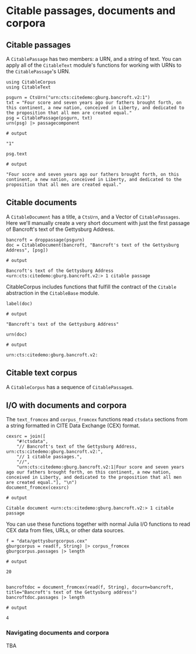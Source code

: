 # Citable passages, documents and corpora


## Citable passages

A `CitablePassage` has two members: a URN, and a string of text.  You can apply all of the `CitableText` module's functions for working with URNs to the `CitablePassage`'s URN.


```jldoctest corpus
using CitableCorpus
using CitableText

psgurn = CtsUrn("urn:cts:citedemo:gburg.bancroft.v2:1")
txt = "Four score and seven years ago our fathers brought forth, on this continent, a new nation, conceived in Liberty, and dedicated to the proposition that all men are created equal."
psg = CitablePassage(psgurn, txt)
urn(psg) |> passagecomponent

# output

"1"
```


```jldoctest corpus
psg.text

# output

"Four score and seven years ago our fathers brought forth, on this continent, a new nation, conceived in Liberty, and dedicated to the proposition that all men are created equal."
```

## Citable documents

A `CitableDocument` has a title, a `CtsUrn`, and a Vector of `CitablePassages`.  Here we'll manually create a very short document with just the first passage of Bancroft's text of the Gettysburg Address.

```jldoctest corpus
bancroft = droppassage(psgurn)
doc = CitableDocument(bancroft, "Bancroft's text of the Gettysburg Address", [psg])

# output

Bancroft's text of the Gettysburg Address <urn:cts:citedemo:gburg.bancroft.v2:> 1 citable passage
```

CitableCorpus includes functions that fulfill the contract of the `Citable` abstraction in the `CitableBase` module. 

```jldoctest corpus
label(doc)

# output

"Bancroft's text of the Gettysburg Address"
```

```jldoctest corpus
urn(doc)

# output

urn:cts:citedemo:gburg.bancroft.v2:
```

## Citable text corpus

A `CitableCorpus` has a sequence of `CitablePassage`s. 


## I/O with documents and corpora

The `text_fromcex` and `corpus_fromcex` functions read `ctsdata` sections from a string formatted in CITE Data Exchange (CEX) format.

```jldoctest corpus
cexsrc = join([
    "#!ctsdata",
    "// Bancroft's text of the Gettysburg Address, urn:cts:citedemo:gburg.bancroft.v2:",
    "// 1 citable passages.",
    "//",
    "urn:cts:citedemo:gburg.bancroft.v2:1|Four score and seven years ago our fathers brought forth, on this continent, a new nation, conceived in Liberty, and dedicated to the proposition that all men are created equal."], "\n")
document_fromcex(cexsrc)    

# output

Citable document <urn:cts:citedemo:gburg.bancroft.v2:> 1 citable passage
```    

You can use these functions together with normal Julia I/O functions to read CEX data from files, URLs, or other data sources.


```jldoctest corpus
f = "data/gettysburgcorpus.cex"
gburgcorpus = read(f, String) |> corpus_fromcex
gburgcorpus.passages |> length

# output

20
```

```jldoctest corpus

bancroftdoc = document_fromcex(read(f, String), docurn=bancroft, title="Bancroft's text of the Gettysburg address")
bancroftdoc.passages |> length

# output

4
```


### Navigating documents and corpora


TBA